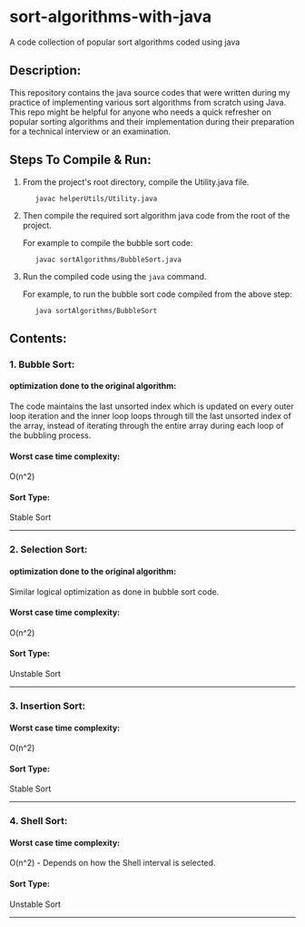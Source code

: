 # sort-algorithms-with-java

A code collection of popular sort algorithms coded using java

## Description:

This repository contains the java source codes that were written during my practice of implementing various sort algorithms
from scratch using Java.
This repo might be helpful for anyone who needs a quick refresher on popular sorting algorithms and their implementation during their
preparation for a technical interview or an examination.

## Steps To Compile & Run:

1. From the project's root directory, compile the Utility.java file.

          javac helperUtils/Utility.java

2. Then compile the required sort algorithm java code from the root of the project.

    For example to compile the bubble sort code:
    
          javac sortAlgorithms/BubbleSort.java

3. Run the compiled code using the `java` command.

   For example, to run the bubble sort code compiled from the above step:
   
          java sortAlgorithms/BubbleSort

## Contents:

### 1. Bubble Sort:

#### optimization done to the original algorithm:

The code maintains the last unsorted index which is updated on every outer loop iteration and the inner loop loops through till
the last unsorted index of the array, instead of iterating through the entire array during each loop of the bubbling process.

#### Worst case time complexity:

O(n^2)

#### Sort Type:

Stable Sort

--------------------------------------------------------------------------------------------

### 2. Selection Sort:

#### optimization done to the original algorithm:

Similar logical optimization as done in bubble sort code.

#### Worst case time complexity:

O(n^2)

#### Sort Type:

Unstable Sort

--------------------------------------------------------------------------------------------

### 3. Insertion Sort:

#### Worst case time complexity:

O(n^2)

#### Sort Type:

Stable Sort

--------------------------------------------------------------------------------------------

### 4. Shell Sort:

#### Worst case time complexity:

O(n^2) - Depends on how the Shell interval is selected.

#### Sort Type:

Unstable Sort

--------------------------------------------------------------------------------------------

